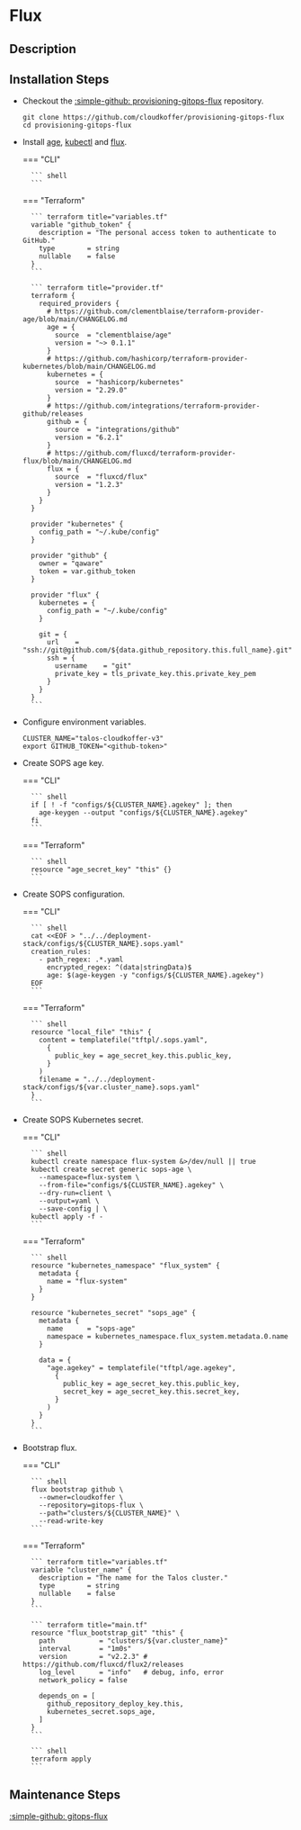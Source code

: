 # Flux

## Description

## Installation Steps

- Checkout the [:simple-github: provisioning-gitops-flux](https://github.com/cloudkoffer/provisioning-gitops-flux) repository.

    ``` shell
    git clone https://github.com/cloudkoffer/provisioning-gitops-flux
    cd provisioning-gitops-flux
    ```

- Install [age](https://github.com/FiloSottile/age), [kubectl](https://kubernetes.io/docs/tasks/tools/) and [flux](https://fluxcd.io/flux/cmd/).

    === "CLI"

        ``` shell
        ```

    === "Terraform"

        ``` terraform title="variables.tf"
        variable "github_token" {
          description = "The personal access token to authenticate to GitHub."
          type        = string
          nullable    = false
        }
        ```

        ``` terraform title="provider.tf"
        terraform {
          required_providers {
            # https://github.com/clementblaise/terraform-provider-age/blob/main/CHANGELOG.md
            age = {
              source  = "clementblaise/age"
              version = "~> 0.1.1"
            }
            # https://github.com/hashicorp/terraform-provider-kubernetes/blob/main/CHANGELOG.md
            kubernetes = {
              source  = "hashicorp/kubernetes"
              version = "2.29.0"
            }
            # https://github.com/integrations/terraform-provider-github/releases
            github = {
              source  = "integrations/github"
              version = "6.2.1"
            }
            # https://github.com/fluxcd/terraform-provider-flux/blob/main/CHANGELOG.md
            flux = {
              source  = "fluxcd/flux"
              version = "1.2.3"
            }
          }
        }

        provider "kubernetes" {
          config_path = "~/.kube/config"
        }

        provider "github" {
          owner = "qaware"
          token = var.github_token
        }

        provider "flux" {
          kubernetes = {
            config_path = "~/.kube/config"
          }

          git = {
            url    = "ssh://git@github.com/${data.github_repository.this.full_name}.git"
            ssh = {
              username    = "git"
              private_key = tls_private_key.this.private_key_pem
            }
          }
        }
        ```

- Configure environment variables.

    ``` shell
    CLUSTER_NAME="talos-cloudkoffer-v3"
    export GITHUB_TOKEN="<github-token>"
    ```

- Create SOPS age key.

    === "CLI"

        ``` shell
        if [ ! -f "configs/${CLUSTER_NAME}.agekey" ]; then
          age-keygen --output "configs/${CLUSTER_NAME}.agekey"
        fi
        ```

    === "Terraform"

        ``` shell
        resource "age_secret_key" "this" {}
        ```

- Create SOPS configuration.

    === "CLI"

        ``` shell
        cat <<EOF > "../../deployment-stack/configs/${CLUSTER_NAME}.sops.yaml"
        creation_rules:
          - path_regex: .*.yaml
            encrypted_regex: ^(data|stringData)$
            age: $(age-keygen -y "configs/${CLUSTER_NAME}.agekey")
        EOF
        ```

    === "Terraform"

        ``` shell
        resource "local_file" "this" {
          content = templatefile("tftpl/.sops.yaml",
            {
              public_key = age_secret_key.this.public_key,
            }
          )
          filename = "../../deployment-stack/configs/${var.cluster_name}.sops.yaml"
        }
        ```

- Create SOPS Kubernetes secret.

    === "CLI"

        ``` shell
        kubectl create namespace flux-system &>/dev/null || true
        kubectl create secret generic sops-age \
          --namespace=flux-system \
          --from-file="configs/${CLUSTER_NAME}.agekey" \
          --dry-run=client \
          --output=yaml \
          --save-config | \
        kubectl apply -f -
        ```

    === "Terraform"

        ``` shell
        resource "kubernetes_namespace" "flux_system" {
          metadata {
            name = "flux-system"
          }
        }

        resource "kubernetes_secret" "sops_age" {
          metadata {
            name      = "sops-age"
            namespace = kubernetes_namespace.flux_system.metadata.0.name
          }

          data = {
            "age.agekey" = templatefile("tftpl/age.agekey",
              {
                public_key = age_secret_key.this.public_key,
                secret_key = age_secret_key.this.secret_key,
              }
            )
          }
        }
        ```

- Bootstrap flux.

    === "CLI"

        ``` shell
        flux bootstrap github \
          --owner=cloudkoffer \
          --repository=gitops-flux \
          --path="clusters/${CLUSTER_NAME}" \
          --read-write-key
        ```

    === "Terraform"

        ``` terraform title="variables.tf"
        variable "cluster_name" {
          description = "The name for the Talos cluster."
          type        = string
          nullable    = false
        }
        ```

        ``` terraform title="main.tf"
        resource "flux_bootstrap_git" "this" {
          path           = "clusters/${var.cluster_name}"
          interval       = "1m0s"
          version        = "v2.2.3" # https://github.com/fluxcd/flux2/releases
          log_level      = "info"   # debug, info, error
          network_policy = false

          depends_on = [
            github_repository_deploy_key.this,
            kubernetes_secret.sops_age,
          ]
        }
        ```

        ``` shell
        terraform apply
        ```

## Maintenance Steps

[:simple-github: gitops-flux](https://github.com/cloudkoffer/gitops-flux)
